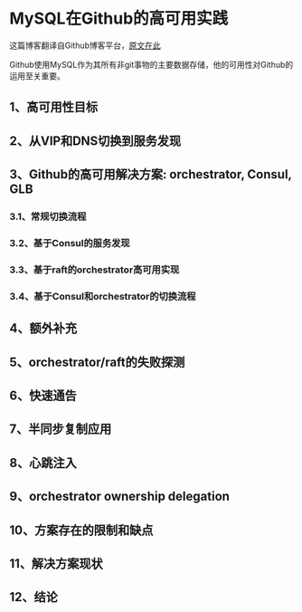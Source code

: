 # MySQL在Github的高可用实践
这篇博客翻译自Github博客平台，[原文在此](https://github.blog/2018-06-20-mysql-high-availability-at-github/)

Github使用MySQL作为其所有非git事物的主要数据存储，他的可用性对Github的运用至关重要。

## 1、高可用性目标


## 2、从VIP和DNS切换到服务发现

## 3、Github的高可用解决方案: orchestrator, Consul, GLB

### 3.1、常规切换流程

### 3.2、基于Consul的服务发现

### 3.3、基于raft的orchestrator高可用实现

### 3.4、基于Consul和orchestrator的切换流程

## 4、额外补充

## 5、orchestrator/raft的失败探测

## 6、快速通告

## 7、半同步复制应用

## 8、心跳注入

## 9、orchestrator ownership delegation

## 10、方案存在的限制和缺点

## 11、解决方案现状

## 12、结论
